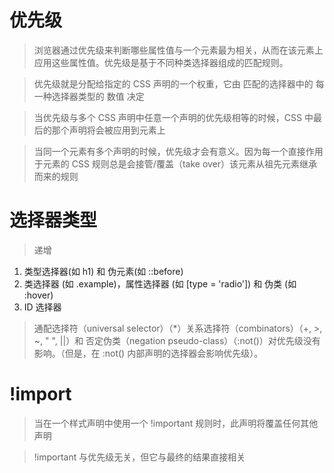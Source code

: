 # 优先级

> 浏览器通过优先级来判断哪些属性值与一个元素最为相关，从而在该元素上应用这些属性值。优先级是基于不同种类选择器组成的匹配规则。

> 优先级就是分配给指定的 CSS 声明的一个权重，它由 匹配的选择器中的 每一种选择器类型的 数值 决定

> 当优先级与多个 CSS 声明中任意一个声明的优先级相等的时候，CSS 中最后的那个声明将会被应用到元素上

> 当同一个元素有多个声明的时候，优先级才会有意义。因为每一个直接作用于元素的 CSS 规则总是会接管/覆盖（take over）该元素从祖先元素继承而来的规则

# 选择器类型

> 递增

1. 类型选择器(如 h1) 和 伪元素(如 ::before)
2. 类选择器 (如 .example)，属性选择器 (如 [type = 'radio']) 和 伪类 (如 :hover)
3. ID 选择器

> 通配选择符（universal selector）（\*）关系选择符（combinators）（+, >, ~, " ", ||）和 否定伪类（negation pseudo-class）（:not()）对优先级没有影响。（但是，在 :not() 内部声明的选择器会影响优先级）。

# !import

> 当在一个样式声明中使用一个 !important 规则时，此声明将覆盖任何其他声明

> !important 与优先级无关，但它与最终的结果直接相关
